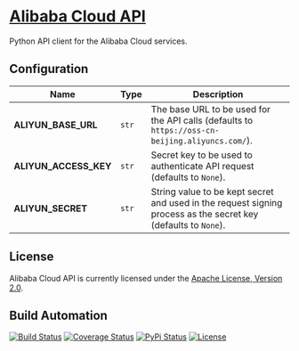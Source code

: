 # [Alibaba Cloud API](http://aliyun-api.hive.pt)

Python API client for the Alibaba Cloud services.

## Configuration

| Name | Type | Description |
| ----- | ----- | ----- |
| **ALIYUN_BASE_URL** | `str` | The base URL to be used for the API calls (defaults to `https://oss-cn-beijing.aliyuncs.com/`). |
| **ALIYUN_ACCESS_KEY** | `str` | Secret key to be used to authenticate API request (defaults to `None`). |
| **ALIYUN_SECRET** | `str` | String value to be kept secret and used in the request signing process as the secret key (defaults to `None`). |

## License

Alibaba Cloud API is currently licensed under the [Apache License, Version 2.0](http://www.apache.org/licenses/).

## Build Automation

[![Build Status](https://travis-ci.com/hivesolutions/aliyun_api.svg?branch=master)](https://travis-ci.com/hivesolutions/aliyun_api)
[![Coverage Status](https://coveralls.io/repos/hivesolutions/aliyun_api/badge.svg?branch=master)](https://coveralls.io/r/hivesolutions/aliyun_api?branch=master)
[![PyPi Status](https://img.shields.io/pypi/v/aliyun_api.svg)](https://pypi.python.org/pypi/aliyun_api)
[![License](https://img.shields.io/badge/license-Apache%202.0-blue.svg)](https://www.apache.org/licenses/)
